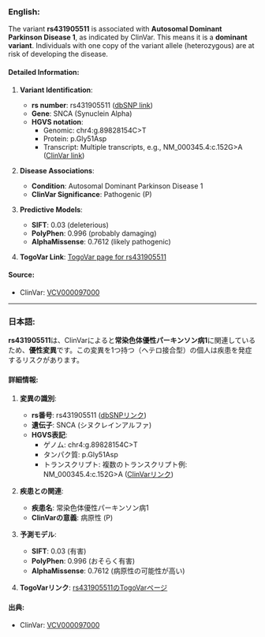 ### English:
The variant **rs431905511** is associated with **Autosomal Dominant Parkinson Disease 1**, as indicated by ClinVar. This means it is a **dominant variant**. Individuals with one copy of the variant allele (heterozygous) are at risk of developing the disease.

#### Detailed Information:
1. **Variant Identification**:
   - **rs number**: rs431905511 ([dbSNP link](https://identifiers.org/dbsnp/rs431905511))
   - **Gene**: SNCA (Synuclein Alpha)
   - **HGVS notation**: 
     - Genomic: chr4:g.89828154C>T
     - Protein: p.Gly51Asp
     - Transcript: Multiple transcripts, e.g., NM_000345.4:c.152G>A ([ClinVar link](https://www.ncbi.nlm.nih.gov/clinvar/variation/97000))

2. **Disease Associations**:
   - **Condition**: Autosomal Dominant Parkinson Disease 1
   - **ClinVar Significance**: Pathogenic (P)

3. **Predictive Models**:
   - **SIFT**: 0.03 (deleterious)
   - **PolyPhen**: 0.996 (probably damaging)
   - **AlphaMissense**: 0.7612 (likely pathogenic)

4. **TogoVar Link**: [TogoVar page for rs431905511](https://togovar.org/variant/4-89828154-C-T)

#### Source:
- ClinVar: [VCV000097000](https://www.ncbi.nlm.nih.gov/clinvar/variation/97000)

---

### 日本語:
**rs431905511**は、ClinVarによると**常染色体優性パーキンソン病1**に関連しているため、**優性変異**です。この変異を1つ持つ（ヘテロ接合型）の個人は疾患を発症するリスクがあります。

#### 詳細情報:
1. **変異の識別**:
   - **rs番号**: rs431905511 ([dbSNPリンク](https://identifiers.org/dbsnp/rs431905511))
   - **遺伝子**: SNCA (シヌクレインアルファ)
   - **HGVS表記**: 
     - ゲノム: chr4:g.89828154C>T
     - タンパク質: p.Gly51Asp
     - トランスクリプト: 複数のトランスクリプト例: NM_000345.4:c.152G>A ([ClinVarリンク](https://www.ncbi.nlm.nih.gov/clinvar/variation/97000))

2. **疾患との関連**:
   - **疾患名**: 常染色体優性パーキンソン病1
   - **ClinVarの意義**: 病原性 (P)

3. **予測モデル**:
   - **SIFT**: 0.03 (有害)
   - **PolyPhen**: 0.996 (おそらく有害)
   - **AlphaMissense**: 0.7612 (病原性の可能性が高い)

4. **TogoVarリンク**: [rs431905511のTogoVarページ](https://togovar.org/variant/4-89828154-C-T)

#### 出典:
- ClinVar: [VCV000097000](https://www.ncbi.nlm.nih.gov/clinvar/variation/97000)